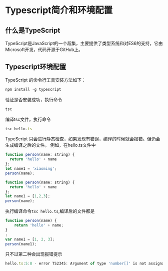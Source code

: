 # Typescript简介和环境配置
## 什么是TypeScript
TypeScript是JavaScript的一个超集，主要提供了类型系统和对ES6的支持，它由Microsoft开发，代码开源于GitHub上。
## Typescript环境配置
TypeScript 的命令行工具安装方法如下：
```js
npm install -g typescript
```
验证是否安装成功，执行命令
```js
tsc
```
编译tsc文件，执行命令
```js
tsc hello.ts
```
TypeScript 只会进行静态检查，如果发现有错误，编译的时候就会报错。但仍会生成编译之后的文件。
例如，在hello.ts文件中
```js
function person(name: string) {
  return 'hello' + name
};
let name1 = 'xiaoming';
person(name);
```
```js
function person(name: string) {
  return 'hello' + name
};
let name1 = [1,2,3];
person(name);
```
执行编译命令```tsc hello.ts```,编译后的文件都是
```js
function person(name) {
    return 'hello' + name;
}
;
var name1 = [1, 2, 3];
person(name1);
```
只不过第二种会出现报错提示
```js
hello.ts:5:8 - error TS2345: Argument of type 'number[]' is not assignable to parameter of type 'string'.
```
